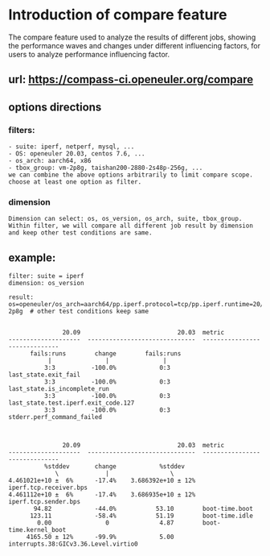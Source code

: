 # Introduction of compare feature
  The compare feature used to analyze the results of different jobs, showing the performance waves and changes
  under different influencing factors, for users to analyze performance influencing factor.

## url: https://compass-ci.openeuler.org/compare

## options directions
### filters:
    - suite: iperf, netperf, mysql, ...
    - OS: openeuler 20.03, centos 7.6, ...
    - os_arch: aarch64, x86
    - tbox_group: vm-2p8g, taishan200-2880-2s48p-256g, ...
    we can combine the above options arbitrarily to limit compare scope.
    choose at least one option as filter.

### dimension
    Dimension can select: os, os_version, os_arch, suite, tbox_group.
    Within filter, we will compare all different job result by dimension
    and keep other test conditions are same.

## example:
    filter: suite = iperf
    dimension: os_version

    result:
	os=openeuler/os_arch=aarch64/pp.iperf.protocol=tcp/pp.iperf.runtime=20/tbox_group=vm-2p8g  # other test conditions keep same


	               20.09                           20.03  metric
	--------------------  ------------------------------  ------------------------------
	      fails:runs        change        fails:runs
	           |               |               |
	          3:3          -100.0%            0:3         last_state.exit_fail
	          3:3          -100.0%            0:3         last_state.is_incomplete_run
	          3:3          -100.0%            0:3         last_state.test.iperf.exit_code.127
	          3:3          -100.0%            0:3         stderr.perf_command_failed



	               20.09                           20.03  metric
	--------------------  ------------------------------  ------------------------------
	          %stddev       change            %stddev
	             \             |                 \
	4.461021e+10 ±  6%      -17.4%    3.686392e+10 ± 12%  iperf.tcp.receiver.bps
	4.461112e+10 ±  6%      -17.4%    3.686935e+10 ± 12%  iperf.tcp.sender.bps
	       94.82            -44.0%           53.10        boot-time.boot
	      123.11            -58.4%           51.19        boot-time.idle
	        0.00               0              4.87        boot-time.kernel_boot
	     4165.50 ± 12%      -99.9%            5.00        interrupts.38:GICv3.36.Level.virtio0
